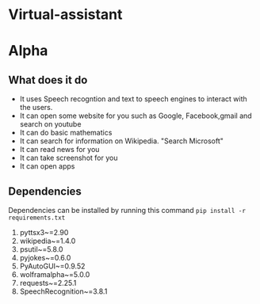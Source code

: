 # Virtual-assistant
Alpha
======

What does it do
---------------
* It uses Speech recogntion and text to speech engines to interact with the users.
* It can open some website for you such as Google, Facebook,gmail and search on youtube
* It can do basic mathematics
* It can search for information on Wikipedia. "Search Microsoft"
* It can read news for you
* It can take screenshot for you
* It can open apps 

Dependencies
-----------

Dependencies can be installed by running this command `pip install -r requirements.txt`

1. pyttsx3~=2.90
2. wikipedia~=1.4.0
3. psutil~=5.8.0
4. pyjokes~=0.6.0
5. PyAutoGUI~=0.9.52
6. wolframalpha~=5.0.0
7. requests~=2.25.1
8. SpeechRecognition~=3.8.1
